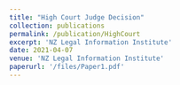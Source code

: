 ```yaml
---
title: "High Court Judge Decision"
collection: publications
permalink: /publication/HighCourt
excerpt: 'NZ Legal Information Institute'
date: 2021-04-07
venue: 'NZ Legal Information Institute'
paperurl: '/files/Paper1.pdf'
---
```

